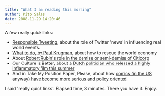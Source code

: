 ```yaml
---
title: "What I am reading this morning"
author: Pito Salas
date: 2008-11-29 14:20:46
---
```



A few really quick links:

  * [Responsible Tweeting](<http://www.poynter.org/column.asp?id=31&aid=154820>), about the role of Twitter 'news' in influencing real world events.
  * [What to do, by Paul Krugman,](<http://www.nybooks.com/articles/22151>) about how to rescue the world economy
  * About [Robert Rubin's role in the demise or semi-demise of Citicorp](<http://online.wsj.com/article/SB122791795940965645.html?mod=djemITP&mg=com-wsj>)
  * Our Culture is Better, about a [Dutch politician who released a highly inflammatory film this summer](<http://online.wsj.com/article/SB122792271890965883.html?mod=djemITP>)
  * And in Take My Position Paper, Please, about how [comics (in the US anyway) have become  more serious and policy oriented](<http://online.wsj.com/article/SB122791765064865625.html?mod=djem_we#>)

I said 'really quick links'. Elapsed time, 3 minutes. There you have it.
Enjoy.


